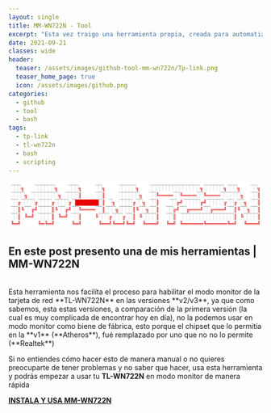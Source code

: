 ```yaml
---
layout: single
title: MM-WN722N - Tool
excerpt: "Esta vez traigo una herramienta propia, creada para automatizar el proceso de habilitar el modo monitor en la tarjeta de red TP-LINK TL-WN722N v2/v3, de la manera más rápida y fácil, evitandonos problemas y fallos que podríamos llegar a tener, si hicieramos el procedimiento manual"
date: 2021-09-21
classes: wide
header:
  teaser: /assets/images/github-tool-mm-wn722n/Tp-link.png
  teaser_home_page: true
  icon: /assets/images/github.png
categories:
  - github
  - tool
  - bash
tags:
  - tp-link
  - tl-wn722n
  - bash
  - scripting
---
```


<p align="center">
<img src="/assets/images/github-tool-mm-wn722n/img_header.png">
</p>

## En este post presento una de mis herramientas | MM-WN722N
<br>
Esta herramienta nos facilíta el proceso para habilitar el modo monitor de la tarjeta de red **TL-WN722N** en las versiones **v2/v3**, ya que como sabemos, esta estas versiones, a comparación de la primera versión (la cual es muy complicada de encontrar hoy en día), no la podemos usar en modo monitor como biene de fábrica, esto porque el chipset que lo permitía en la **v1** (**Atheros**), fué remplazado por uno que no no lo permite (**Realtek**)

Si no entiendes cómo hacer esto de manera manual o no quieres preocuparte de tener problemas y no saber que hacer, usa esta herramienta y podrás empezar a usar tu **TL-WN722N** en modo monitor de manera rápida

<b>[INSTALA Y USA MM-WN722N](https://github.com/Invertebr4do/MM-WN722N)</b>
